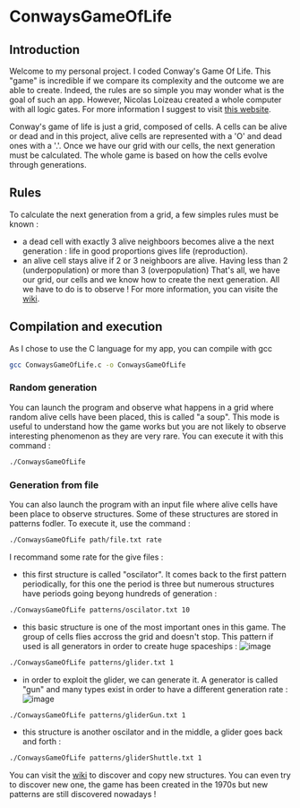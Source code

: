 # ConwaysGameOfLife

## Introduction

Welcome to my personal project. I coded Conway's Game Of Life. This "game" is incredible if we compare its complexity and the outcome we are able to create. Indeed, the rules are so simple you may wonder what is the goal of such an app. However, Nicolas Loizeau created a whole computer with all logic gates. For more information I suggest to visit <a href="https://www.nicolasloizeau.com/gol-computer">this website</a>.

Conway's game of life is just a grid, composed of cells. A cells can be alive or dead and in this project, alive cells are represented with a 'O' and dead ones with a '.'. Once we have our grid with our cells, the next generation must be calculated. The whole game is based on how the cells evolve through generations. 

## Rules

To calculate the next generation from a grid, a few simples rules must be known : 
- a dead cell with exactly 3 alive neighboors becomes alive a the next generation : life in good proportions gives life (reproduction).
- an alive cell stays alive if 2 or 3 neighboors are alive. Having less than 2 (underpopulation) or more than 3 (overpopulation)
That's all, we have our grid, our cells and we know how to create the next generation. All we have to do is to observe ! 
For more information, you can visite the <a href="https://en.wikipedia.org/wiki/Conway%27s_Game_of_Life">wiki</a>.

## Compilation and execution

As I chose to use the C language for my app, you can compile with gcc 
````bash
gcc ConwaysGameOfLife.c -o ConwaysGameOfLife
````

### Random generation

You can launch the program and observe what happens in a grid where random alive cells have been placed, this is called "a soup". This mode is useful to understand how the game works but you are not likely to observe interesting phenomenon as they are very rare. You can execute it with this command :
````bash
./ConwaysGameOfLife
````

### Generation from file

You can also launch the program with an input file where alive cells have been place to observe structures. Some of these structures are stored in patterns fodler. To execute it, use the command : 
````bash
./ConwaysGameOfLife path/file.txt rate
````
I recommand some rate for the give files : 
- this first structure is called "oscilator". It comes back to the first pattern periodically, for this one the period is three but numerous structures have periods going beyong hundreds of generation :
````bash
./ConwaysGameOfLife patterns/oscilator.txt 10
````

- this basic structure is one of the most important ones in this game. The group of cells flies accross the grid and doesn't stop. This pattern if used is all generators in order to create huge spaceships :
![image](https://github.com/Maubin76/ConwaysGameOfLife/assets/113935961/fa24e4db-1094-4233-a83d-86436ba49c79)
````bash
./ConwaysGameOfLife patterns/glider.txt 1
````

- in order to exploit the glider, we can generate it. A generator is called "gun" and many types exist in order to have a different generation rate :
![image](https://github.com/Maubin76/ConwaysGameOfLife/assets/113935961/c19dacac-e77a-4c6a-bbee-bd8ba04b9abe)
````bash
./ConwaysGameOfLife patterns/gliderGun.txt 1
````

- this structure is another oscilator and in the middle, a glider goes back and forth : 
````bash
./ConwaysGameOfLife patterns/gliderShuttle.txt 1
````

You can visit the <a href="https://conwaylife.com/wiki/Category:Patterns">wiki</a> to discover and copy new structures. You can even try to discover new one, the game has been created in the 1970s but new patterns are still discovered nowadays ! 
